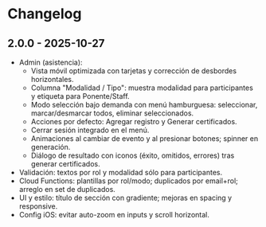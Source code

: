 # Changelog

## 2.0.0 - 2025-10-27

- Admin (asistencia):
  - Vista móvil optimizada con tarjetas y corrección de desbordes horizontales.
  - Columna "Modalidad / Tipo": muestra modalidad para participantes y etiqueta para Ponente/Staff.
  - Modo selección bajo demanda con menú hamburguesa: seleccionar, marcar/desmarcar todos, eliminar seleccionados.
  - Acciones por defecto: Agregar registro y Generar certificados.
  - Cerrar sesión integrado en el menú.
  - Animaciones al cambiar de evento y al presionar botones; spinner en generación.
  - Diálogo de resultado con iconos (éxito, omitidos, errores) tras generar certificados.
- Validación: textos por rol y modalidad sólo para participantes.
- Cloud Functions: plantillas por rol/modo; duplicados por email+rol; arreglo en set de duplicados.
- UI y estilo: título de sección con gradiente; mejoras en spacing y responsive.
- Config iOS: evitar auto-zoom en inputs y scroll horizontal.

